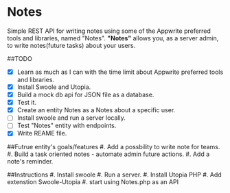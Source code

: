 # Notes
Simple REST API for writing notes using some of the Appwrite preferred tools and libraries, named "Notes".
**"Notes"** allows you, as a server admin, to write notes(future tasks) about your users. 



##TODO
 - [x] Learn as much as I can with the time limit about Appwrite preferred tools and libraries.
 - [x] Install Swoole and Utopia.
 - [x] Build a mock db api for JSON file as a database.
 - [x] Test it.
 - [x] Create an entity Notes as a Notes about a specific user.
 - [ ] Install swoole and run a server locally.
 - [ ] Test "Notes" entity with endpoints.
 - [x] Write REAME file.
 
 ##Futrue entity's goals/features
  #. Add a possbility to write note for teams.
  #. Build a task oriented notes - automate admin future actions.
  #. Add a note's reminder.
  
 
 ##Instructions 
 #. Install swoole
 #. Run a server.
 #. Install Utopia PHP
 #. Add extenstion Swoole-Utopia
 #. start using Notes.php as an API 
 
 
 
 
